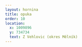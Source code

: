 ```yaml
---
layout: hornina
title: opuka
order: 10
location:
  x: 1009896
  y: 734734
  text: Z Vehlovic (okres Mělník)
---
```


